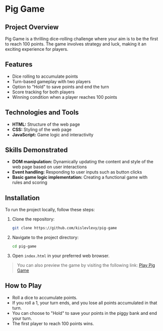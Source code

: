 # Pig Game

## Project Overview

Pig Game is a thrilling dice-rolling challenge where your aim is to be the first to reach 100 points. The game involves strategy and luck, making it an exciting experience for players.

## Features

- Dice rolling to accumulate points
- Turn-based gameplay with two players
- Option to "Hold" to save points and end the turn
- Score tracking for both players
- Winning condition when a player reaches 100 points

## Technologies and Tools

- **HTML:** Structure of the web page
- **CSS:** Styling of the web page
- **JavaScript:** Game logic and interactivity

## Skills Demonstrated

- **DOM manipulation:** Dynamically updating the content and style of the web page based on user interactions
- **Event handling:** Responding to user inputs such as button clicks
- **Basic game logic implementation:** Creating a functional game with rules and scoring

## Installation

To run the project locally, follow these steps:

1. Clone the repository:
   ```bash
   git clone https://github.com/kislevlevy/pig-game
   ```
2. Navigate to the project directory:
   ```bash
   cd pig-game
   ```
3. Open `index.html` in your preferred web browser.

> You can also preview the game by visiting the following link: [Play Pig Game](http://kislev.me/pig_game)

## How to Play

- Roll a dice to accumulate points.
- If you roll a 1, your turn ends, and you lose all points accumulated in that turn.
- You can choose to "Hold" to save your points in the piggy bank and end your turn.
- The first player to reach 100 points wins.
